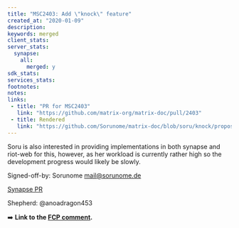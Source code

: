 ```yaml
---
title: "MSC2403: Add \"knock\" feature"
created_at: "2020-01-09"
description:
keywords: merged
client_stats:
server_stats:
  synapse:
    all:
      merged: y
sdk_stats:
services_stats:
footnotes:
notes:
links:
 - title: "PR for MSC2403"
   link: "https://github.com/matrix-org/matrix-doc/pull/2403"
 - title: Rendered
   link: "https://github.com/Sorunome/matrix-doc/blob/soru/knock/proposals/2403-knock.md"
---
```


Soru is also interested in providing implementations in both synapse and riot-web for this, however, as her workload is currently rather high so the development progress would likely be slowly.

Signed-off-by: Sorunome <mail@sorunome.de>

[Synapse PR](https://github.com/matrix-org/synapse/pull/6739)

Shepherd: @anoadragon453

:arrow_right: **Link to the [FCP comment](https://github.com/matrix-org/matrix-doc/pull/2403#issuecomment-775361303).**
